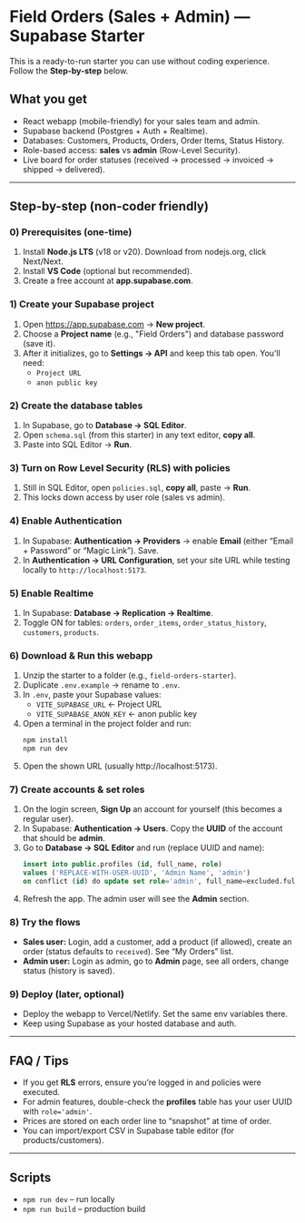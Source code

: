 # Field Orders (Sales + Admin) — Supabase Starter

This is a ready-to-run starter you can use without coding experience. Follow the **Step-by-step** below.

## What you get
- React webapp (mobile-friendly) for your sales team and admin.
- Supabase backend (Postgres + Auth + Realtime).
- Databases: Customers, Products, Orders, Order Items, Status History.
- Role-based access: **sales** vs **admin** (Row-Level Security).
- Live board for order statuses (received → processed → invoiced → shipped → delivered).

---

## Step-by-step (non-coder friendly)

### 0) Prerequisites (one-time)
1. Install **Node.js LTS** (v18 or v20). Download from nodejs.org, click Next/Next.
2. Install **VS Code** (optional but recommended).
3. Create a free account at **app.supabase.com**.

### 1) Create your Supabase project
1. Open https://app.supabase.com → **New project**.
2. Choose a **Project name** (e.g., "Field Orders") and database password (save it).
3. After it initializes, go to **Settings → API** and keep this tab open. You’ll need:
   - `Project URL`
   - `anon public key`

### 2) Create the database tables
1. In Supabase, go to **Database → SQL Editor**.
2. Open `schema.sql` (from this starter) in any text editor, **copy all**.
3. Paste into SQL Editor → **Run**.

### 3) Turn on Row Level Security (RLS) with policies
1. Still in SQL Editor, open `policies.sql`, **copy all**, paste → **Run**.
2. This locks down access by user role (sales vs admin).

### 4) Enable Authentication
1. In Supabase: **Authentication → Providers** → enable **Email** (either “Email + Password” or “Magic Link”). Save.
2. In **Authentication → URL Configuration**, set your site URL while testing locally to `http://localhost:5173`.

### 5) Enable Realtime
1. In Supabase: **Database → Replication → Realtime**.
2. Toggle ON for tables: `orders`, `order_items`, `order_status_history`, `customers`, `products`.

### 6) Download & Run this webapp
1. Unzip the starter to a folder (e.g., `field-orders-starter`).
2. Duplicate `.env.example` → rename to `.env`.
3. In `.env`, paste your Supabase values:
   - `VITE_SUPABASE_URL` ← Project URL
   - `VITE_SUPABASE_ANON_KEY` ← anon public key
4. Open a terminal in the project folder and run:
   ```bash
   npm install
   npm run dev
   ```
5. Open the shown URL (usually http://localhost:5173).

### 7) Create accounts & set roles
1. On the login screen, **Sign Up** an account for yourself (this becomes a regular user).
2. In Supabase: **Authentication → Users**. Copy the **UUID** of the account that should be **admin**.
3. Go to **Database → SQL Editor** and run (replace UUID and name):
   ```sql
   insert into public.profiles (id, full_name, role)
   values ('REPLACE-WITH-USER-UUID', 'Admin Name', 'admin')
   on conflict (id) do update set role='admin', full_name=excluded.full_name;
   ```
4. Refresh the app. The admin user will see the **Admin** section.

### 8) Try the flows
- **Sales user:** Login, add a customer, add a product (if allowed), create an order (status defaults to `received`). See “My Orders” list.
- **Admin user:** Login as admin, go to **Admin** page, see all orders, change status (history is saved).

### 9) Deploy (later, optional)
- Deploy the webapp to Vercel/Netlify. Set the same env variables there.
- Keep using Supabase as your hosted database and auth.

---

## FAQ / Tips
- If you get **RLS** errors, ensure you’re logged in and policies were executed.
- For admin features, double-check the **profiles** table has your user UUID with `role='admin'`.
- Prices are stored on each order line to “snapshot” at time of order.
- You can import/export CSV in Supabase table editor (for products/customers).

---

## Scripts
- `npm run dev` – run locally
- `npm run build` – production build
